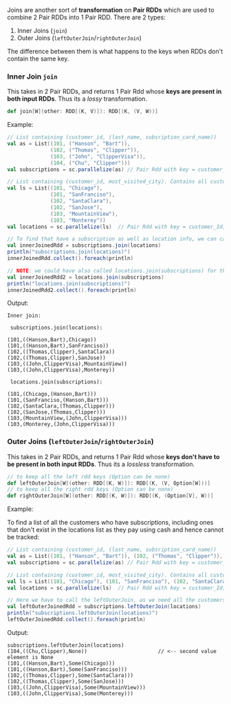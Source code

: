 Joins are another sort of **transformation** on **Pair RDDs** which are used to combine 2 Pair RDDs into 1 Pair RDD. There are 2 types:

1. Inner Joins (`join`)
2. Outer Joins (`leftOuterJoin`/`rightOuterJoin`)

The difference between them is what happens to the keys when RDDs don't contain the same key.

### Inner Join `join`

This takes in 2 Pair RDDs, and returns 1 Pair Rdd whose **keys are present in both input RDDs**. Thus its a *lossy* transformation.

```scala
def join[W](other: RDD[(K, V)]): RDD[(K, (V, W))]
```

Example:

```scala
// List containing (customer_id, (last_name, subsription_card_name))
val as = List((101, ("Hanson", "Bart")), 
              (102, ("Thomas", "Clipper")), 
              (103, ("John", "ClipperVisa")),
              (104, ("Chu", "Clipper")))
val subscriptions = sc.parallelize(as) // Pair Rdd with key = customer_Id, value = (last_name, subsription_card_name)

// List containing (customer_id, most_visited_city). Contains all customer who use cards and thus can be tracked.
val ls = List((101, "Chicago"), 
              (101, "SanFranciso"), 
              (102, "SantaClara"), 
              (102, "SanJose"), 
              (103, "MountainView"), 
              (103, "Monterey"))
val locations = sc.parallelize(ls)  // Pair Rdd with key = customer_Id, value = most_visited_city

// To find that have a subscription as well as location info, we can call inner join:
val innerJoinedRdd = subscriptions.join(locations)
println("subscriptions.join(locations)")
innerJoinedRdd.collect().foreach(println)

// NOTE: we could have also called locations.join(subscriptions) for the same result
val innerJoinedRdd2 = locations.join(subscriptions)
println("locations.join(subscriptions)")
innerJoinedRdd2.collect().foreach(println)
```
Output:
```
Inner join: 

 subscriptions.join(locations): 

(101,((Hanson,Bart),Chicago))
(101,((Hanson,Bart),SanFranciso))
(102,((Thomas,Clipper),SantaClara))
(102,((Thomas,Clipper),SanJose))
(103,((John,ClipperVisa),MountainView))
(103,((John,ClipperVisa),Monterey))

 locations.join(subscriptions): 

(101,(Chicago,(Hanson,Bart)))
(101,(SanFranciso,(Hanson,Bart)))
(102,(SantaClara,(Thomas,Clipper)))
(102,(SanJose,(Thomas,Clipper)))
(103,(MountainView,(John,ClipperVisa)))
(103,(Monterey,(John,ClipperVisa)))
```

### Outer Joins (`leftOuterJoin`/`rightOuterJoin`)

This takes in 2 Pair RDDs, and returns 1 Pair Rdd whose **keys don't have to be present in both input RDDs**. Thus its a *lossless* transformation.

```scala
// to keep all the left rdd keys (Option can be none)
def leftOuterJoin[W](other: RDD[(K, W)]): RDD[(K, (V, Option[W]))] 
// to keep all the right rdd keys (Option can be none)
def rightOuterJoin[W](other: RDD[(K, W)]): RDD[(K, (Option[V], W))]
```

Example:

To find a list of all the customers who have subscriptions, including ones that don't exist in the locations list as they pay using cash and hence cannot be tracked:
```scala
// List containing (customer_id, (last_name, subsription_card_name))
val as = List((101, ("Hanson", "Bart")), (102, ("Thomas", "Clipper")), (103, ("John", "ClipperVisa")),(104, ("Chu", "Clipper")))
val subscriptions = sc.parallelize(as) // Pair Rdd with key = customer_Id, value = (last_name, subsription_card_name)

// List containing (customer_id, most_visited_city). Contains all customer who use cards and thus can be tracked.
val ls = List((101, "Chicago"), (101, "SanFranciso"), (102, "SantaClara"), (102, "SanJose"), (103, "MountainView"), (103, "Monterey"))
val locations = sc.parallelize(ls)  // Pair Rdd with key = customer_Id, value = most_visited_city

// Here we have to call the leftOuterJoin, as we need all the customers who have subscriptions. The second element in the combination i.e. the value from the second list can be null, which is okay for our requirement.
val leftOuterJoinedRdd = subscriptions.leftOuterJoin(locations)
println("subscriptions.leftOuterJoin(locations)")
leftOuterJoinedRdd.collect().foreach(println)
```
Output:
```
subscriptions.leftOuterJoin(locations)
(104,((Chu,Clipper),None))                       // <-- second value element is None
(101,((Hanson,Bart),Some(Chicago)))
(101,((Hanson,Bart),Some(SanFranciso)))
(102,((Thomas,Clipper),Some(SantaClara)))
(102,((Thomas,Clipper),Some(SanJose)))
(103,((John,ClipperVisa),Some(MountainView)))
(103,((John,ClipperVisa),Some(Monterey)))
```
